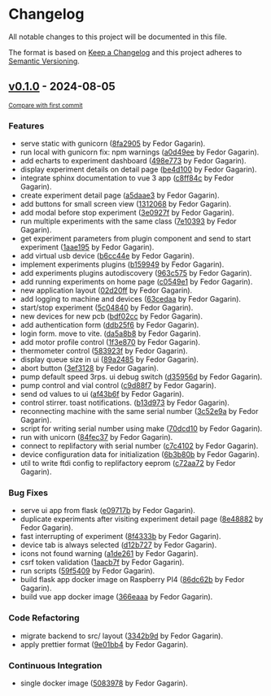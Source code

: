 # Changelog

All notable changes to this project will be documented in this file.

The format is based on [Keep a Changelog](http://keepachangelog.com/en/1.0.0/)
and this project adheres to [Semantic Versioning](http://semver.org/spec/v2.0.0.html).

<!-- insertion marker -->
## [v0.1.0](https://github.com/oist/replifactory_v7/releases/tag/v0.1.0) - 2024-08-05

<small>[Compare with first commit](https://github.com/oist/replifactory_v7/compare/6c8e6958fcfcefe3043854997b550cfc5e69cb36...v0.1.0)</small>

### Features

- serve static with gunicorn ([8fa2905](https://github.com/oist/replifactory_v7/commit/8fa29057db182e5a06ea9988271556b2b1000a52) by Fedor Gagarin).
- run local with gunicorn fix: npm warnings ([a0d49ee](https://github.com/oist/replifactory_v7/commit/a0d49ee1f9c9cf1146c758abd38ed75016d30c39) by Fedor Gagarin).
- add echarts to experiment dashboard ([498e773](https://github.com/oist/replifactory_v7/commit/498e7734412d82a9fa41210f99e8fca4a84c1dbd) by Fedor Gagarin).
- display experiment details on detail page ([be4d100](https://github.com/oist/replifactory_v7/commit/be4d10081d74b6c98ae9554e5f893a7227f3237c) by Fedor Gagarin).
- integrate sphinx documentation to vue 3 app ([c8ff84c](https://github.com/oist/replifactory_v7/commit/c8ff84cc31f6a70b7c4e04774ff2617ce9b7c238) by Fedor Gagarin).
- create experiment detail page ([a5daae3](https://github.com/oist/replifactory_v7/commit/a5daae3bdcd5dcabc2ba23f04dbfb5d4f1a0dfd8) by Fedor Gagarin).
- add buttons for small screen view ([1312068](https://github.com/oist/replifactory_v7/commit/1312068286e8065215048c75ba2457769871cbca) by Fedor Gagarin).
- add modal before stop experiment ([3e0927f](https://github.com/oist/replifactory_v7/commit/3e0927fe08b3cdde30ce029647ef957d77c957d3) by Fedor Gagarin).
- run multiple experiments with the same class ([7e10393](https://github.com/oist/replifactory_v7/commit/7e10393ed89ba0592e9bf5a64901d07d6ba2cc74) by Fedor Gagarin).
- get experiment parameters from plugin component and send to start experiment ([1aae195](https://github.com/oist/replifactory_v7/commit/1aae195737a964693c0ae69ab73b5b124131f7fd) by Fedor Gagarin).
- add virtual usb device ([b6cc44e](https://github.com/oist/replifactory_v7/commit/b6cc44ef08acf3a579b5f184188bd2ea56fe653b) by Fedor Gagarin).
- implement experiments plugins ([b159949](https://github.com/oist/replifactory_v7/commit/b159949771c2f58d3e4774cffbc15d0752619a0a) by Fedor Gagarin).
- add experiments plugins autodiscovery ([963c575](https://github.com/oist/replifactory_v7/commit/963c57530268ffc40b02c49a168cf8dde355c99e) by Fedor Gagarin).
- add running experiments on home page ([c0549e1](https://github.com/oist/replifactory_v7/commit/c0549e1e734fbcbce6841e334d29aa05ef0a3891) by Fedor Gagarin).
- new application layout ([02d20ff](https://github.com/oist/replifactory_v7/commit/02d20ff8cc6f84f0a542ae2f30430c2665635acc) by Fedor Gagarin).
- add logging to machine and devices ([63cedaa](https://github.com/oist/replifactory_v7/commit/63cedaa0c853a8bdd6999d97a3d7f644331cd161) by Fedor Gagarin).
- start/stop experiment ([5c04840](https://github.com/oist/replifactory_v7/commit/5c048401c2dd17ac4449d4706ce44f73a7efb362) by Fedor Gagarin).
- new devices for new pcb ([bdf02cc](https://github.com/oist/replifactory_v7/commit/bdf02ccbc67cded1c515d82094a870526c4fdbf8) by Fedor Gagarin).
- add authentication form ([ddb25f6](https://github.com/oist/replifactory_v7/commit/ddb25f68f0e42617aeeb71c8dc5ec673268b19f7) by Fedor Gagarin).
- login form. move to vite. ([da5a8b8](https://github.com/oist/replifactory_v7/commit/da5a8b8cb54608b4b3cc892b3f6eff48e5604574) by Fedor Gagarin).
- add motor profile control ([1f3e870](https://github.com/oist/replifactory_v7/commit/1f3e870d3289627beb6ffac3e69eec44cf018189) by Fedor Gagarin).
- thermometer control ([583923f](https://github.com/oist/replifactory_v7/commit/583923f059d68c0466505397cbb0936a83f8905e) by Fedor Gagarin).
- display queue size in ui ([89a2485](https://github.com/oist/replifactory_v7/commit/89a2485485ce44f5783b868672bb0f17f0b9c106) by Fedor Gagarin).
- abort button ([3ef3128](https://github.com/oist/replifactory_v7/commit/3ef31286d14e0526c5de5fcfd2f885445a797594) by Fedor Gagarin).
- pump default speed 3rps. ui debug switch ([d35956d](https://github.com/oist/replifactory_v7/commit/d35956d8f225b114d2ab89dac2f5f9f0f04b7ecc) by Fedor Gagarin).
- pump control and vial control ([c9d88f7](https://github.com/oist/replifactory_v7/commit/c9d88f719dc9226da1a212dfa11570afcdcc2eb4) by Fedor Gagarin).
- send od values to ui ([af43b6f](https://github.com/oist/replifactory_v7/commit/af43b6f91436d00553b968ca0a4eef6d048c1527) by Fedor Gagarin).
- control stirrer. toast notifications. ([b13d973](https://github.com/oist/replifactory_v7/commit/b13d9738efc27b9e9e166b18b18ee1cae2ae3e7f) by Fedor Gagarin).
- reconnecting machine with the same serial number ([3c52e9a](https://github.com/oist/replifactory_v7/commit/3c52e9a8f403f167ec393e3772800a5010aa4eed) by Fedor Gagarin).
- script for writing serial number using make ([70dcd10](https://github.com/oist/replifactory_v7/commit/70dcd10adbd4268e78806eba2fb4623582b20654) by Fedor Gagarin).
- run with unicorn ([84fec37](https://github.com/oist/replifactory_v7/commit/84fec375302744e84aca1bbd2509c7e08e1a6e5c) by Fedor Gagarin).
- connect to replifactory with serial number ([c7c4102](https://github.com/oist/replifactory_v7/commit/c7c4102c135301eb6c138bb5bc056310149739fd) by Fedor Gagarin).
- device configuration data for initialization ([6b3b80b](https://github.com/oist/replifactory_v7/commit/6b3b80bd6b59fe055705e27174e509fdd37a216f) by Fedor Gagarin).
- util to write ftdi config to replifactory eeprom ([c72aa72](https://github.com/oist/replifactory_v7/commit/c72aa72ad0b1f6b86e4d7379274ddea2efb84e88) by Fedor Gagarin).

### Bug Fixes

- serve ui app from flask ([e09717b](https://github.com/oist/replifactory_v7/commit/e09717b7b5de885a4b2fd1834662c00fa499a410) by Fedor Gagarin).
- duplicate experiments after visiting experiment detail page ([8e48882](https://github.com/oist/replifactory_v7/commit/8e488820effce97dfe0aabde83e7ac8029f32223) by Fedor Gagarin).
- fast interrupting of experiment ([8f4333b](https://github.com/oist/replifactory_v7/commit/8f4333b54dd5db661656902fc5a50984b5a3f69c) by Fedor Gagarin).
- device tab is always selected ([d12b727](https://github.com/oist/replifactory_v7/commit/d12b72730811271e42c05db2a59011074ccf03c0) by Fedor Gagarin).
- icons not found warning ([a1de261](https://github.com/oist/replifactory_v7/commit/a1de261441eabd6193497fa4997a328fa05f554d) by Fedor Gagarin).
- csrf token validation ([1aacb7f](https://github.com/oist/replifactory_v7/commit/1aacb7fbb97baadaaab410eca1e5851cbf448b6b) by Fedor Gagarin).
- run scripts ([59f5409](https://github.com/oist/replifactory_v7/commit/59f5409af64d886a453d84d5ab00cf4f174ad64d) by Fedor Gagarin).
- build flask app docker image on Raspberry PI4 ([86dc62b](https://github.com/oist/replifactory_v7/commit/86dc62b517fb62fe83252d8fa81c4866ab51c5ab) by Fedor Gagarin).
- build vue app docker image ([366eaaa](https://github.com/oist/replifactory_v7/commit/366eaaa16d654d99151985f3bd9d1bf29eddf0bb) by Fedor Gagarin).

### Code Refactoring

- migrate backend to src/ layout ([3342b9d](https://github.com/oist/replifactory_v7/commit/3342b9ddd48de22cbe183e7bfc56a4638e64e20d) by Fedor Gagarin).
- apply prettier format ([9e01bb4](https://github.com/oist/replifactory_v7/commit/9e01bb45d04316585132c8b48dba42b049f8bd15) by Fedor Gagarin).

### Continuous Integration

- single docker image ([5083978](https://github.com/oist/replifactory_v7/commit/5083978d2d283aad9c0821714f9b086c30ff076e) by Fedor Gagarin).

